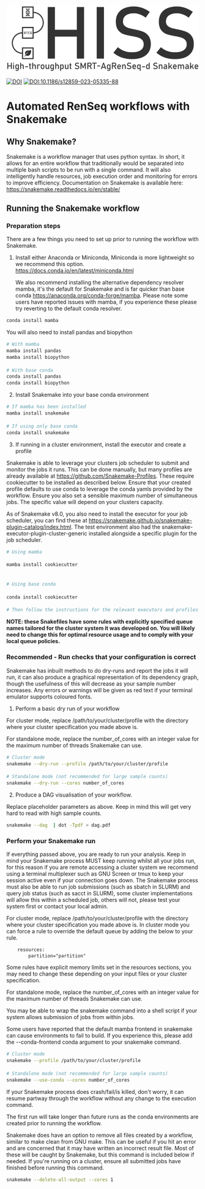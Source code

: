 <picture>
  <source media="(prefers-color-scheme: dark)" srcset="assets/HISSlogo_light.png">
  <img alt="Logo" src="assets/HISSlogo_dark.png">
</picture>

[![DOI](https://zenodo.org/badge/DOI/10.5281/zenodo.7271098.svg)](https://doi.org/10.5281/zenodo.7271098)
[![DOI:10.1186/s12859-023-05335-88](http://img.shields.io/badge/DOI-10.1186/s12859.023.05335.8-B31B1b.svg)](https://doi.org/10.1186/s12859-023-05335-8)

# Automated RenSeq workflows with Snakemake

## Why Snakemake?

Snakemake is a workflow manager that uses python syntax. In short, it allows for an entire workflow that traditionally would be separated into multiple bash scripts to be run with a single command.
It will also intelligently handle resources, job execution order and monitoring for errors to improve efficiency.
Documentation on Snakemake is available here: <https://snakemake.readthedocs.io/en/stable/>

## Running the Snakemake workflow

### Preparation steps

There are a few things you need to set up prior to running the workflow with Snakemake.

1.  Install either Anaconda or Miniconda, Miniconda is more lightweight so we recommend this option. <https://docs.conda.io/en/latest/miniconda.html>

    We also recommend installing the alternative dependency resolver mamba, it's the default for Snakemake and is far quicker than base conda <https://anaconda.org/conda-forge/mamba>. Please note some users have reported issues with mamba, if you experience these please try reverting to the default conda resolver.

```bash
conda install mamba
```

You will also need to install pandas and biopython

```bash
# With mamba
mamba install pandas
mamba install biopython

# With base conda
conda install pandas
conda install biopython
```

2.  Install Snakemake into your base conda environment

```bash
# If mamba has been installed
mamba install snakemake

# If using only base conda
conda install snakemake
```

3.  If running in a cluster environment, install the executor and create a profile

Snakemake is able to leverage your clusters job scheduler to submit and monitor the jobs it runs. This can be done manually, but many profiles are already available at <https://github.com/Snakemake-Profiles>. These require cookiecutter to be installed as described below. Ensure that your created profile defaults to use conda to leverage the conda yamls provided by the workflow. Ensure you also set a sensible maximum number of simultaneous jobs. The specific value will depend on your clusters capacity.

As of Snakemake v8.0, you also need to install the executor for your job scheduler, you can find these at <https://snakemake.github.io/snakemake-plugin-catalog/index.html>. The test environment also had the snakemake-executor-plugin-cluster-generic installed alongside a specific plugin for the job scheduler.

```bash
# Using mamba

mamba install cookiecutter


# Using base conda

conda install cookiecutter

# Then follow the instructions for the relevant executors and profiles
```

**NOTE: these Snakefiles have some rules with explicitly specified queue names tailored for the cluster system it was developed on.
You will likely need to change this for optimal resource usage and to comply with your local queue policies.**

### Recommended - Run checks that your configuration is correct

Snakemake has inbuilt methods to do dry-runs and report the jobs it will run, it can also produce a graphical representation of its dependency graph, though the usefulness of this will decrease as your sample number increases.
Any errors or warnings will be given as red text if your terminal emulator supports coloured fonts.

1.  Perform a basic dry run of your workflow

For cluster mode, replace /path/to/your/cluster/profile with the directory where your cluster specification you made above is.

For standalone mode, replace the number_of_cores with an integer value for the maximum number of threads Snakemake can use.

```bash
# Cluster mode
snakemake --dry-run --profile /path/to/your/cluster/profile

# Standalone mode (not recommended for large sample counts)
snakemake --dry-run --cores number_of_cores
```

2.  Produce a DAG visualisation of your workflow.

Replace placeholder parameters as above.
Keep in mind this will get very hard to read with high sample counts.

```bash
snakemake --dag  | dot -Tpdf > dag.pdf
```

### Perform your Snakemake run

If everything passed above, you are ready to run your analysis.
Keep in mind your Snakemake process MUST keep running whilst all your jobs run, for this reason if you are remote accessing a cluster system we recommend using a terminal multiplexer such as GNU Screen or tmux to keep your session active even if your connection goes down.
The Snakemake process must also be able to run job submissions (such as sbatch in SLURM) and query job status (such as sacct in SLURM), some cluster implementations will allow this within a scheduled job, others will not, please test your system first or contact your local admin.

For cluster mode, replace /path/to/your/cluster/profile with the directory where your cluster specification you made above is.
In cluster mode you can force a rule to override the default queue by adding the below to your rule.

```
    resources:
        partition="partition"
```

Some rules have explicit memory limits set in the resources sections, you may need to change these depending on your input files or your cluster specification.

For standalone mode, replace the number_of_cores with an integer value for the maximum number of threads Snakemake can use.

You may be able to wrap the snakemake command into a shell script if your system allows submission of jobs from within jobs.

Some users have reported that the default mamba frontend in snakemake can cause environments to fail to build. If you experience this, please add the --conda-frontend conda argument to your snakemake command.

```bash
# Cluster mode
snakemake --profile /path/to/your/cluster/profile

# Standalone mode (not recommended for large sample counts)
snakemake --use-conda --cores number_of_cores
```

If your Snakemake process does crash/fail/is killed, don't worry, it can resume partway through the workflow without any change to the execution command.

The first run will take longer than future runs as the conda environments are created prior to running the workflow.

Snakemake does have an option to remove all files created by a workflow, similar to make clean from GNU make.
This can be useful if you hit an error and are concerned that it may have written an incorrect result file.
Most of these will be caught by Snakemake, but this command is included below if needed.
If you're running on a cluster, ensure all submitted jobs have finished before running this command.

```bash
snakemake --delete-all-output --cores 1
```
